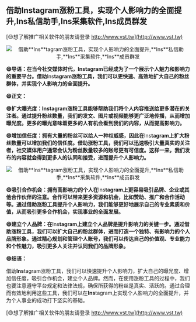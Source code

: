 ## **借助**Ins**tagram涨粉工具，实现个人影响力的全面提升,**Ins**私信助手,**Ins**采集软件,**Ins**成员群发**

[😍想了解推广相关软件的朋友请登录 http://www.vst.tw](http://www.vst.tw)

 <center><img src="https://vst.tw/MP4/tuiguang/png/1.png" alt="借助**Ins**tagram涨粉工具，实现个人影响力的全面提升,**Ins**私信助手,**Ins**采集软件,**Ins**成员群发"></center>

**😄导语：在当今社交媒体时代，**Ins**tagram已经成为了一个展示个人魅力和影响力的重要平台。借助**Ins**tagram涨粉工具，我们可以更快速、高效地扩大自己的粉丝群体，并实现个人影响力的全面提升。**

**😄正文：**

**😄扩大曝光度：**Ins**tagram涨粉工具能够帮助我们将个人内容推送给更多潜在的关注者。通过提升粉丝数量，我们的发文、图片或视频能够更广泛地传播，从而增加曝光度。更多的曝光意味着更多的人有机会看到我们的内容，从而提高影响力。**

**😄增加信任度：拥有大量的粉丝可以给人一种权威感，因此在**Ins**tagram上扩大粉丝数量可以增加我们的信任度。借助涨粉工具，我们可以迅速吸引大量真实的关注者，社交媒体用户通常会认为粉丝数量较多的账号更有可信度。这样一来，我们发布的内容就会得到更多人的认同和接受，进而提升个人影响力。**

 <center><img src="https://vst.tw/MP4/tuiguang/png/3.png" alt="借助**Ins**tagram涨粉工具，实现个人影响力的全面提升,**Ins**私信助手,**Ins**采集软件,**Ins**成员群发"></center>

**😄吸引合作机会：拥有高影响力的个人在**Ins**tagram上更容易吸引品牌、企业或其他合作伙伴的注意。合作可以带来更多资源和机会，比如赞助、推广和合作活动等。通过借助涨粉工具提升个人影响力，我们能够更好地展示自己的专业素质和价值，从而吸引更多合作机会，实现事业的全面发展。**

**😄建立个人品牌：在**Ins**tagram上建立个人品牌是提升影响力的关键一步。通过借助涨粉工具，我们可以扩大自己的粉丝群体，进而打造一个独特、有影响力的个人品牌形象。通过精心规划和管理个人账号，我们可以传达自己的价值观、专业能力和个性魅力，吸引更多人关注并认同我们的品牌形象。**

**😄结语：**

借助**Ins**tagram涨粉工具，我们可以快速提升个人影响力，扩大自己的曝光度、增加信任度，吸引合作机会，建立个人品牌。然而，在使用涨粉工具的过程中，我们也要注意遵守平台规定和法律法规，确保所获得的粉丝是真实、活跃的。通过合理而有效地利用这些工具，我们可以在**Ins**tagram上实现个人影响力的全面提升，并为个人事业的成功打下坚实的基础。

[😍想了解推广相关软件的朋友请登录 http://www.vst.tw](http://www.vst.tw)



